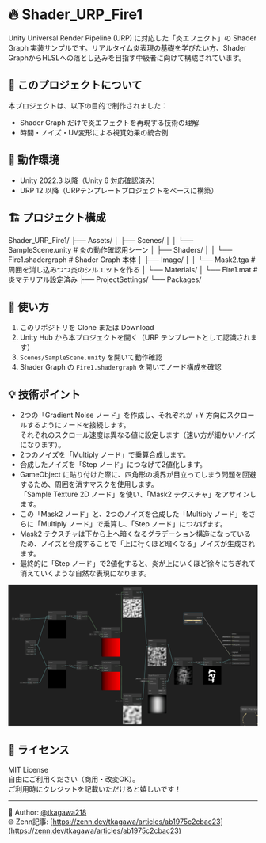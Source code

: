 # 🔥 Shader_URP_Fire1

Unity Universal Render Pipeline (URP) に対応した「炎エフェクト」の Shader Graph 実装サンプルです。リアルタイム炎表現の基礎を学びたい方、Shader GraphからHLSLへの落とし込みを目指す中級者に向けて構成されています。

## 🎯 このプロジェクトについて

本プロジェクトは、以下の目的で制作されました：

- Shader Graph だけで炎エフェクトを再現する技術の理解  
- 時間・ノイズ・UV変形による視覚効果の統合例

## 🧪 動作環境

- Unity 2022.3 以降（Unity 6 対応確認済み）  
- URP 12 以降（URPテンプレートプロジェクトをベースに構築）

## 🏗️ プロジェクト構成

Shader_URP_Fire1/
├── Assets/
│ ├── Scenes/
│ │ └── SampleScene.unity # 炎の動作確認用シーン
│ ├── Shaders/
│ │ └── Fire1.shadergraph # Shader Graph 本体
│ ├── Image/
│ │ └── Mask2.tga # 周囲を消し込みつつ炎のシルエットを作る
│ └── Materials/
│ └── Fire1.mat # 炎マテリアル設定済み
├── ProjectSettings/
└── Packages/


## 🔧 使い方

1. このリポジトリを Clone または Download  
2. Unity Hub から本プロジェクトを開く（URP テンプレートとして認識されます）  
3. `Scenes/SampleScene.unity` を開いて動作確認  
4. Shader Graph の `Fire1.shadergraph` を開いてノード構成を確認  

## 💡 技術ポイント

- 2つの「Gradient Noise ノード」を作成し、それぞれが +Y 方向にスクロールするようにノードを接続します。  
  それぞれのスクロール速度は異なる値に設定します（速い方が細かいノイズになります）。
- 2つのノイズを「Multiply ノード」で乗算合成します。  
- 合成したノイズを「Step ノード」につなげて2値化します。  
- GameObject に貼り付けた際に、四角形の境界が目立ってしまう問題を回避するため、周囲を消すマスクを使用します。  
  「Sample Texture 2D ノード」を使い、「Mask2 テクスチャ」をアサインします。  
- この「Mask2 ノード」と、2つのノイズを合成した「Multiply ノード」をさらに「Multiply ノード」で乗算し、「Step ノード」につなげます。  
- Mask2 テクスチャは下から上へ暗くなるグラデーション構造になっているため、ノイズと合成することで「上に行くほど暗くなる」ノイズが生成されます。  
- 最終的に「Step ノード」で2値化すると、炎が上にいくほど徐々にちぎれて消えていくような自然な表現になります。

![ShaderGraph全体](flame_graph.gif)

## 📜 ライセンス

MIT License  
自由にご利用ください（商用・改変OK）。  
ご利用時にクレジットを記載いただけると嬉しいです！

---

👤 Author: [@tkagawa218](https://zenn.dev/tkagawa)  
🌐 Zenn記事: [https://zenn.dev/tkagawa/articles/ab1975c2cbac23](https://zenn.dev/tkagawa/articles/ab1975c2cbac23)
